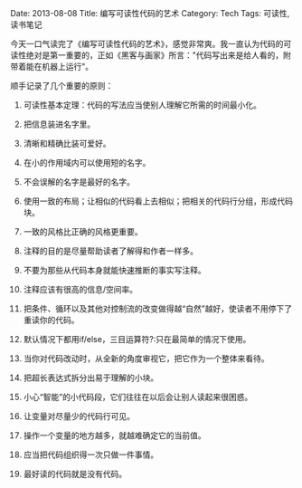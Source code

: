 Date: 2013-08-08
Title: 编写可读性代码的艺术
Category: Tech
Tags: 可读性, 读书笔记

今天一口气读完了《编写可读性代码的艺术》，感觉非常爽。我一直认为代码的可读性绝对是第一重要的，正如《黑客与画家》所言："代码写出来是给人看的，附带着能在机器上运行"。

顺手记录了几个重要的原则：

1. 可读性基本定理：代码的写法应当使别人理解它所需的时间最小化。

2. 把信息装进名字里。

3. 清晰和精确比装可爱好。

4. 在小的作用域内可以使用短的名字。

5. 不会误解的名字是最好的名字。

6. 使用一致的布局；让相似的代码看上去相似；把相关的代码行分组，形成代码块。

7. 一致的风格比正确的风格更重要。

8. 注释的目的是尽量帮助读者了解得和作者一样多。

9. 不要为那些从代码本身就能快速推断的事实写注释。

10. 注释应该有很高的信息/空间率。

11. 把条件、循环以及其他对控制流的改变做得越“自然”越好，使读者不用停下了重读你的代码。

12. 默认情况下都用if/else，三目运算符?:只在最简单的情况下使用。

13. 当你对代码改动时，从全新的角度审视它，把它作为一个整体来看待。

14. 把超长表达式拆分出易于理解的小块。

15. 小心“智能”的小代码段，它们往往在以后会让别人读起来很困惑。

16. 让变量对尽量少的代码行可见。

17. 操作一个变量的地方越多，就越难确定它的当前值。

18. 应当把代码组织得一次只做一件事情。

19. 最好读的代码就是没有代码。











